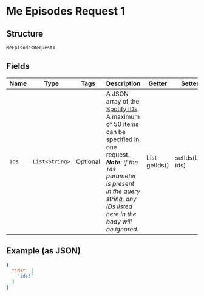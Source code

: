 
# Me Episodes Request 1

## Structure

`MeEpisodesRequest1`

## Fields

| Name | Type | Tags | Description | Getter | Setter |
|  --- | --- | --- | --- | --- | --- |
| `Ids` | `List<String>` | Optional | A JSON array of the [Spotify IDs](/documentation/web-api/concepts/spotify-uris-ids). <br/>A maximum of 50 items can be specified in one request. _**Note**: if the `ids` parameter is present in the query string, any IDs listed here in the body will be ignored._ | List<String> getIds() | setIds(List<String> ids) |

## Example (as JSON)

```json
{
  "ids": [
    "ids3"
  ]
}
```

